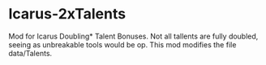 # Icarus-2xTalents
Mod for Icarus Doubling* Talent Bonuses. 
Not all tallents are fully doubled, seeing as unbreakable tools would be op.
This mod modifies the file data/Talents.
